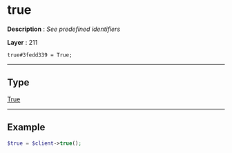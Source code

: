 # true

**Description** : *See predefined identifiers*

**Layer** : 211

```tl
true#3fedd339 = True;
```

---

## Type

[True](type/True)

---

## Example

```php
$true = $client->true();
```